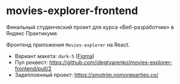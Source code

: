 # movies-explorer-frontend

Финальный студенческий проект для курса «Веб-разработчик» в Яндекс Практикуме.

Фронтенд приложения `Movies-explorer` на React.

- Вариант макета: `dark-5` ([Figma](https://www.figma.com/file/6FMWkB94wE7KTkcCgUXtnC/light-1?type=design&node-id=1%3A11735&mode=design&t=8pmM92wjvR9JlvOG-1))
- Пул реквест: https://github.com/idegtyarenko/movies-explorer-frontend/pull/2
- Задеплоенный проект: https://smotrim.nomoreparties.co/
